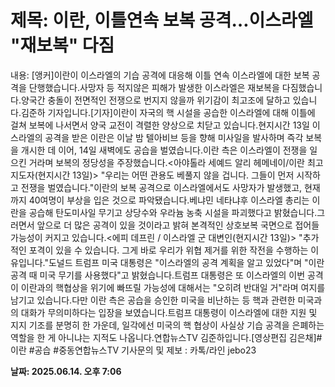 # **제목: 이란, 이틀연속 보복 공격…이스라엘 "재보복" 다짐**

  내용: [앵커]이란이 이스라엘의 기습 공격에 대응해 이틀 연속 이스라엘에 대한 보복 공격을 단행했습니다.사망자 등 적지않은 피해가 발생한 이스라엘은 재보복을 다짐했습니다.양국간 충돌이 전면적인 전쟁으로 번지지 않을까 위기감이 최고조에 달하고 있습니다.김준하 기자입니다.[기자]이란이 자국의 핵 시설을 공습한 이스라엘에 대해 이틀에 걸쳐 보복에 나서면서 양국 교전이 격렬한 양상으로 치닫고 있습니다.현지시간 13일 이스라엘의 공격을 받은 이란은 이날 밤 텔아비브 등을 향해 미사일을 발사하며 즉각 보복을 개시한 데 이어, 14일 새벽에도 공습을 벌였습니다.이란 측은 이스라엘이 전쟁을 일으킨 거라며 보복의 정당성을 주장했습니다.<아야톨라 세예드 알리 헤메네이/이란 최고지도자(현지시간 13일)> "우리는 어떤 관용도 베풀지 않을 겁니다. 그들이 먼저 시작하고 전쟁을 벌였습니다."이란의 보복 공격으로 이스라엘에서도 사망자가 발생했고, 현재까지 40여명이 부상을 입은 것으로 파악됐습니다.베냐민 네타냐후 이스라엘 총리는 이란을 공습해 탄도미사일 무기고 상당수와 우라늄 농축 시설을 파괴했다고 밝혔습니다.그러면서 앞으로 더 많은 공격이 있을 것이라고 밝혀 본격적인 상호보복 국면으로 접어들 가능성이 커지고 있습니다.<에피 데프린 / 이스라엘 군 대변인(현지시간 13일)> "추가적인 포격이 있을 수 있습니다. 그게 바로 우리가 위협 제거를 위한 작전을 수행하는 이유입니다."도널드 트럼프 미국 대통령은 "이스라엘의 공격 계획을 알고 있었다"며 "이란 공격 때 미국 무기를 사용했다"고 밝혔습니다.트럼프 대통령은 또 이스라엘의 이번 공격이 이란과의 핵협상을 위기에 빠뜨릴 가능성에 대해서는 "오히려 반대일 거"라며 여지를 남기고 있습니다.다만 이란 측은 공습을 승인한 미국을 비난하는 등 핵과 관련한 미국과의 대화가 무의미하다는 입장을 보였습니다.트럼프 대통령이 이스라엘에 대한 지원 및 지지 기조를 분명히 한 가운데, 일각에선 미국의 핵 협상이 사실상 기습 공격을 은폐하는 역할을 한 게 아니냐는 지적도 나옵니다.연합뉴스TV 김준하입니다.[영상편집 김은채]#이란 #공습 #중동연합뉴스TV 기사문의 및 제보 : 카톡/라인 jebo23

  **날짜: 2025.06.14. 오후 7:06**